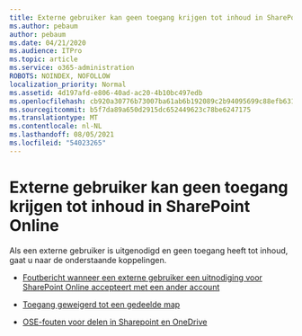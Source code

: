 ```yaml
---
title: Externe gebruiker kan geen toegang krijgen tot inhoud in SharePoint Online
ms.author: pebaum
author: pebaum
ms.date: 04/21/2020
ms.audience: ITPro
ms.topic: article
ms.service: o365-administration
ROBOTS: NOINDEX, NOFOLLOW
localization_priority: Normal
ms.assetid: 4d197afd-e806-40ad-ac20-4b10bc497edb
ms.openlocfilehash: cb920a30776b73007ba61ab6b192089c2b94095699c88efb6316781ff00ed016
ms.sourcegitcommit: b5f7da89a650d2915dc652449623c78be6247175
ms.translationtype: MT
ms.contentlocale: nl-NL
ms.lasthandoff: 08/05/2021
ms.locfileid: "54023265"
---
```

# <a name="external-user-is-unable-to-access-content-in-sharepoint-online"></a>Externe gebruiker kan geen toegang krijgen tot inhoud in SharePoint Online

Als een externe gebruiker is uitgenodigd en geen toegang heeft tot inhoud, gaat u naar de onderstaande koppelingen.

- [Foutbericht wanneer een externe gebruiker een uitnodiging voor SharePoint Online accepteert met een ander account](https://docs.microsoft.com/sharepoint/support/sharing-and-permissions/error-when-external-user-accepts-an-invitation-by-using-another-account)

- [Toegang geweigerd tot een gedeelde map](https://docs.microsoft.com/sharepoint/support/sharing-and-permissions/cannot-access-shared-folder)

- [OSE-fouten voor delen in Sharepoint en OneDrive](https://docs.microsoft.com/sharepoint/sharepoint-onedrive-error-message)

